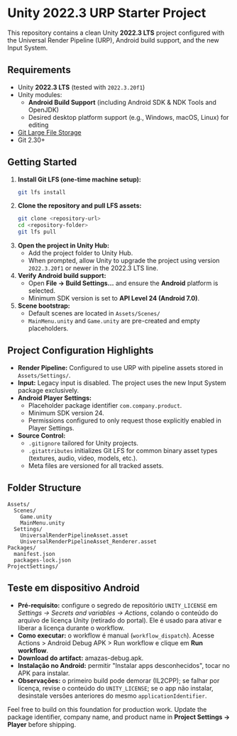 # Unity 2022.3 URP Starter Project

This repository contains a clean Unity **2022.3 LTS** project configured with the Universal Render Pipeline (URP), Android build support, and the new Input System.

## Requirements

- Unity **2022.3 LTS** (tested with `2022.3.20f1`)
- Unity modules:
  - **Android Build Support** (including Android SDK & NDK Tools and OpenJDK)
  - Desired desktop platform support (e.g., Windows, macOS, Linux) for editing
- [Git Large File Storage](https://git-lfs.github.com/)
- Git 2.30+

## Getting Started

1. **Install Git LFS (one-time machine setup):**
   ```bash
   git lfs install
   ```
2. **Clone the repository and pull LFS assets:**
   ```bash
   git clone <repository-url>
   cd <repository-folder>
   git lfs pull
   ```
3. **Open the project in Unity Hub:**
   - Add the project folder to Unity Hub.
   - When prompted, allow Unity to upgrade the project using version `2022.3.20f1` or newer in the 2022.3 LTS line.
4. **Verify Android build support:**
   - Open **File → Build Settings…** and ensure the **Android** platform is selected.
   - Minimum SDK version is set to **API Level 24 (Android 7.0)**.
5. **Scene bootstrap:**
   - Default scenes are located in `Assets/Scenes/`
   - `MainMenu.unity` and `Game.unity` are pre-created and empty placeholders.

## Project Configuration Highlights

- **Render Pipeline:** Configured to use URP with pipeline assets stored in `Assets/Settings/`.
- **Input:** Legacy input is disabled. The project uses the new Input System package exclusively.
- **Android Player Settings:**
  - Placeholder package identifier `com.company.product`.
  - Minimum SDK version 24.
  - Permissions configured to only request those explicitly enabled in Player Settings.
- **Source Control:**
  - `.gitignore` tailored for Unity projects.
  - `.gitattributes` initializes Git LFS for common binary asset types (textures, audio, video, models, etc.).
  - Meta files are versioned for all tracked assets.

## Folder Structure

```
Assets/
  Scenes/
    Game.unity
    MainMenu.unity
  Settings/
    UniversalRenderPipelineAsset.asset
    UniversalRenderPipelineAsset_Renderer.asset
Packages/
  manifest.json
  packages-lock.json
ProjectSettings/
```

## Teste em dispositivo Android

- **Pré-requisito:** configure o segredo de repositório `UNITY_LICENSE` em *Settings → Secrets and variables → Actions*, colando o conteúdo do arquivo de licença Unity (retirado do portal). Ele é usado para ativar e liberar a licença durante o workflow.
- **Como executar:** o workflow é manual (`workflow_dispatch`). Acesse Actions > Android Debug APK > Run workflow e clique em **Run workflow**.
- **Download do artifact:** amazas-debug.apk.
- **Instalação no Android:** permitir "Instalar apps desconhecidos", tocar no APK para instalar.
- **Observações:** o primeiro build pode demorar (IL2CPP); se falhar por licença, revise o conteúdo do `UNITY_LICENSE`; se o app não instalar, desinstale versões anteriores do mesmo `applicationIdentifier`.

Feel free to build on this foundation for production work. Update the package identifier, company name, and product name in **Project Settings → Player** before shipping.
